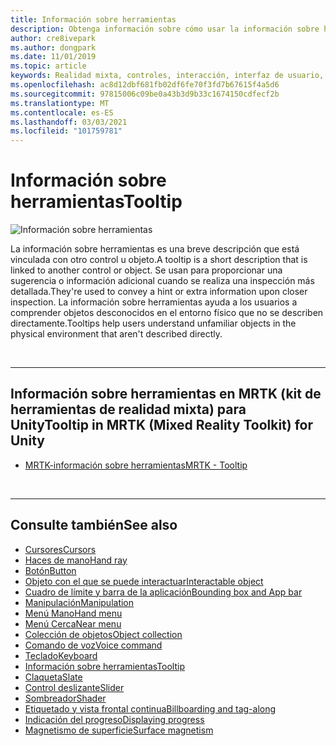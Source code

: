 ```yaml
---
title: Información sobre herramientas
description: Obtenga información sobre cómo usar la información sobre herramientas en aplicaciones de realidad mixta, que son breves descripciones que están vinculadas a otro control u objeto.
author: cre8ivepark
ms.author: dongpark
ms.date: 11/01/2019
ms.topic: article
keywords: Realidad mixta, controles, interacción, interfaz de usuario, UX, auriculares de realidad mixta, auriculares de realidad mixta de Windows, auriculares de realidad virtual, HoloLens, información sobre herramientas, MRTK, kit de herramientas de realidad mixta
ms.openlocfilehash: ac8d12dbf681fb02df6fe70f3fd7b67615f4a5d6
ms.sourcegitcommit: 97815006c09be0a43b3d9b33c1674150cdfecf2b
ms.translationtype: MT
ms.contentlocale: es-ES
ms.lasthandoff: 03/03/2021
ms.locfileid: "101759781"
---
```

# <a name="tooltip"></a><span data-ttu-id="c9f76-104">Información sobre herramientas</span><span class="sxs-lookup"><span data-stu-id="c9f76-104">Tooltip</span></span>

![Información sobre herramientas](images/UX_Hero_Tooltip.jpg)

<span data-ttu-id="c9f76-106">La información sobre herramientas es una breve descripción que está vinculada con otro control u objeto.</span><span class="sxs-lookup"><span data-stu-id="c9f76-106">A tooltip is a short description that is linked to another control or object.</span></span> <span data-ttu-id="c9f76-107">Se usan para proporcionar una sugerencia o información adicional cuando se realiza una inspección más detallada.</span><span class="sxs-lookup"><span data-stu-id="c9f76-107">They're used to convey a hint or extra information upon closer inspection.</span></span> <span data-ttu-id="c9f76-108">La información sobre herramientas ayuda a los usuarios a comprender objetos desconocidos en el entorno físico que no se describen directamente.</span><span class="sxs-lookup"><span data-stu-id="c9f76-108">Tooltips help users understand unfamiliar objects in the physical environment that aren't described directly.</span></span> 

<br>

---

## <a name="tooltip-in-mrtk-mixed-reality-toolkit-for-unity"></a><span data-ttu-id="c9f76-109">Información sobre herramientas en MRTK (kit de herramientas de realidad mixta) para Unity</span><span class="sxs-lookup"><span data-stu-id="c9f76-109">Tooltip in MRTK (Mixed Reality Toolkit) for Unity</span></span>

* [<span data-ttu-id="c9f76-110">MRTK-información sobre herramientas</span><span class="sxs-lookup"><span data-stu-id="c9f76-110">MRTK - Tooltip</span></span>](https://docs.microsoft.com/windows/mixed-reality/mrtk-docs/features/ux-building-blocks/tooltip.md)

<br>

---

## <a name="see-also"></a><span data-ttu-id="c9f76-111">Consulte también</span><span class="sxs-lookup"><span data-stu-id="c9f76-111">See also</span></span>

* [<span data-ttu-id="c9f76-112">Cursores</span><span class="sxs-lookup"><span data-stu-id="c9f76-112">Cursors</span></span>](cursors.md)
* [<span data-ttu-id="c9f76-113">Haces de mano</span><span class="sxs-lookup"><span data-stu-id="c9f76-113">Hand ray</span></span>](point-and-commit.md)
* [<span data-ttu-id="c9f76-114">Botón</span><span class="sxs-lookup"><span data-stu-id="c9f76-114">Button</span></span>](button.md)
* [<span data-ttu-id="c9f76-115">Objeto con el que se puede interactuar</span><span class="sxs-lookup"><span data-stu-id="c9f76-115">Interactable object</span></span>](interactable-object.md)
* [<span data-ttu-id="c9f76-116">Cuadro de límite y barra de la aplicación</span><span class="sxs-lookup"><span data-stu-id="c9f76-116">Bounding box and App bar</span></span>](app-bar-and-bounding-box.md)
* [<span data-ttu-id="c9f76-117">Manipulación</span><span class="sxs-lookup"><span data-stu-id="c9f76-117">Manipulation</span></span>](direct-manipulation.md)
* [<span data-ttu-id="c9f76-118">Menú Mano</span><span class="sxs-lookup"><span data-stu-id="c9f76-118">Hand menu</span></span>](hand-menu.md)
* [<span data-ttu-id="c9f76-119">Menú Cerca</span><span class="sxs-lookup"><span data-stu-id="c9f76-119">Near menu</span></span>](near-menu.md)
* [<span data-ttu-id="c9f76-120">Colección de objetos</span><span class="sxs-lookup"><span data-stu-id="c9f76-120">Object collection</span></span>](object-collection.md)
* [<span data-ttu-id="c9f76-121">Comando de voz</span><span class="sxs-lookup"><span data-stu-id="c9f76-121">Voice command</span></span>](voice-input.md)
* [<span data-ttu-id="c9f76-122">Teclado</span><span class="sxs-lookup"><span data-stu-id="c9f76-122">Keyboard</span></span>](keyboard.md)
* [<span data-ttu-id="c9f76-123">Información sobre herramientas</span><span class="sxs-lookup"><span data-stu-id="c9f76-123">Tooltip</span></span>](tooltip.md)
* [<span data-ttu-id="c9f76-124">Claqueta</span><span class="sxs-lookup"><span data-stu-id="c9f76-124">Slate</span></span>](slate.md)
* [<span data-ttu-id="c9f76-125">Control deslizante</span><span class="sxs-lookup"><span data-stu-id="c9f76-125">Slider</span></span>](slider.md)
* [<span data-ttu-id="c9f76-126">Sombreador</span><span class="sxs-lookup"><span data-stu-id="c9f76-126">Shader</span></span>](shader.md)
* [<span data-ttu-id="c9f76-127">Etiquetado y vista frontal continua</span><span class="sxs-lookup"><span data-stu-id="c9f76-127">Billboarding and tag-along</span></span>](billboarding-and-tag-along.md)
* [<span data-ttu-id="c9f76-128">Indicación del progreso</span><span class="sxs-lookup"><span data-stu-id="c9f76-128">Displaying progress</span></span>](progress.md)
* [<span data-ttu-id="c9f76-129">Magnetismo de superficie</span><span class="sxs-lookup"><span data-stu-id="c9f76-129">Surface magnetism</span></span>](surface-magnetism.md)
